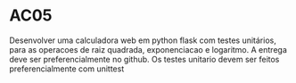 # AC05

Desenvolver uma calculadora web em python flask com testes unitários, para as operacoes de raiz quadrada, exponenciacao e logaritmo.
A entrega deve ser preferencialmente no github.
Os testes unitario devem ser feitos preferencialmente com unittest

